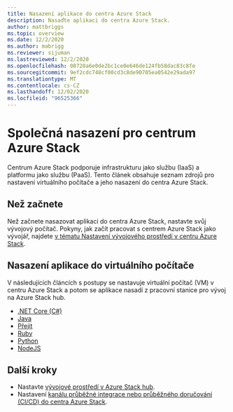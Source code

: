 ```yaml
---
title: Nasazení aplikace do centra Azure Stack
description: Nasaďte aplikaci do centra Azure Stack.
author: mattbriggs
ms.topic: overview
ms.date: 12/2/2020
ms.author: mabrigg
ms.reviewer: sijuman
ms.lastreviewed: 12/2/2020
ms.openlocfilehash: 08728a6e0de2bc1ce0e646de124fb58dac83c8fe
ms.sourcegitcommit: 9ef2cdc748cf00cd3c8de90705ea0542e29ada97
ms.translationtype: MT
ms.contentlocale: cs-CZ
ms.lasthandoff: 12/02/2020
ms.locfileid: "96525366"
---
```

# <a name="common-deployments-for-azure-stack-hub"></a>Společná nasazení pro centrum Azure Stack

Centrum Azure Stack podporuje infrastrukturu jako službu (IaaS) a platformu jako službu (PaaS). Tento článek obsahuje seznam zdrojů pro nastavení virtuálního počítače a jeho nasazení do centra Azure Stack.

## <a name="before-you-begin"></a>Než začnete

Než začnete nasazovat aplikaci do centra Azure Stack, nastavte svůj vývojový počítač. Pokyny, jak začít pracovat s centrem Azure Stack jako vývojář, najdete [v tématu Nastavení vývojového prostředí v centru Azure Stack](azure-stack-dev-start.md).

## <a name="deploy-an-app-to-a-vm"></a>Nasazení aplikace do virtuálního počítače

V následujících článcích s postupy se nastavuje virtuální počítač (VM) v centru Azure Stack a potom se aplikace nasadí z pracovní stanice pro vývoj na Azure Stack hub.

- [.NET Core (C#)](azure-stack-dev-start-howto-vm-dotnet.md)
- [Java](azure-stack-dev-start-howto-vm-java.md)
- [Přejít](azure-stack-dev-start-howto-vm-go.md)
- [Ruby](azure-stack-dev-start-howto-vm-ruby.md)
- [Python](azure-stack-dev-start-howto-vm-python.md)
- [NodeJS](azure-stack-dev-start-howto-vm-nodejs.md)

## <a name="next-steps"></a>Další kroky

- Nastavte [vývojové prostředí v Azure Stack hub](azure-stack-dev-start.md).
- Nastavení [kanálu průběžné integrace nebo průběžného doručování (CI/CD) do centra Azure Stack](https://github.com/Azure-Samples/azure-intelligent-edge-patterns/tree/master/hybrid-devops).
